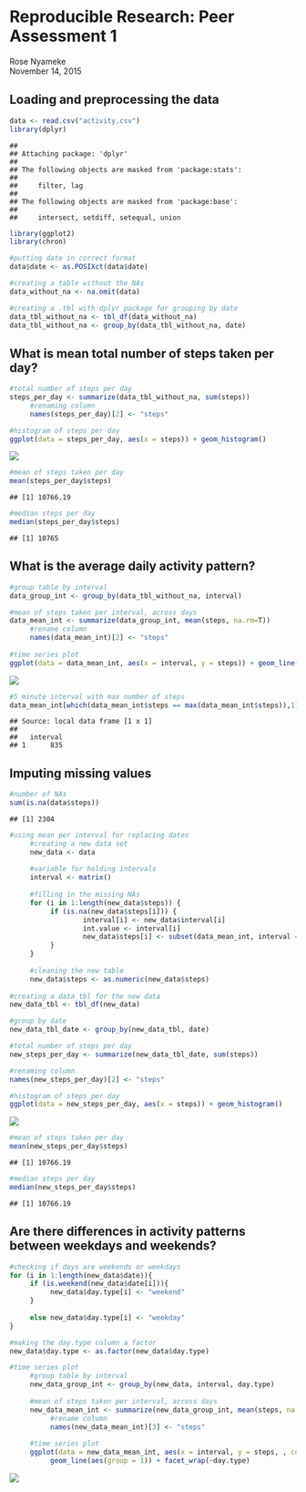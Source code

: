 # Reproducible Research: Peer Assessment 1
Rose Nyameke  
November 14, 2015  


## Loading and preprocessing the data

```r
data <- read.csv("activity.csv")
library(dplyr)
```

```
## 
## Attaching package: 'dplyr'
## 
## The following objects are masked from 'package:stats':
## 
##     filter, lag
## 
## The following objects are masked from 'package:base':
## 
##     intersect, setdiff, setequal, union
```

```r
library(ggplot2)
library(chron)

#putting date in correct format
data$date <- as.POSIXct(data$date)

#creating a table without the NAs
data_without_na <- na.omit(data)

#creating a .tbl with dplyr package for grouping by date
data_tbl_without_na <- tbl_df(data_without_na)
data_tbl_without_na <- group_by(data_tbl_without_na, date)
```

## What is mean total number of steps taken per day?

```r
#total number of steps per day
steps_per_day <- summarize(data_tbl_without_na, sum(steps))
     #renaming column
     names(steps_per_day)[2] <- "steps"

#histogram of steps per day
ggplot(data = steps_per_day, aes(x = steps)) + geom_histogram()
```

![](PA1_template_files/figure-html/stepsday-1.png) 

```r
#mean of steps taken per day
mean(steps_per_day$steps)
```

```
## [1] 10766.19
```

```r
#median steps per day
median(steps_per_day$steps)
```

```
## [1] 10765
```

## What is the average daily activity pattern?

```r
#group table by interval
data_group_int <- group_by(data_tbl_without_na, interval)

#mean of steps taken per interval, across days
data_mean_int <- summarize(data_group_int, mean(steps, na.rm=T))
     #rename column
     names(data_mean_int)[2] <- "steps"
     
#time series plot
ggplot(data = data_mean_int, aes(x = interval, y = steps)) + geom_line(aes(group = 1))
```

![](PA1_template_files/figure-html/dailyact-1.png) 

```r
#5 minute interval with max number of steps
data_mean_int[which(data_mean_int$steps == max(data_mean_int$steps)),1]
```

```
## Source: local data frame [1 x 1]
## 
##   interval
## 1      835
```

## Imputing missing values

```r
#number of NAs
sum(is.na(data$steps))
```

```
## [1] 2304
```

```r
#using mean per interval for replacing dates
     #creating a new data set
     new_data <- data
     
     #variable for holding intervals
     interval <- matrix()
     
     #filling in the missing NAs
     for (i in 1:length(new_data$steps)) {
          if (is.na(new_data$steps[i])) {
                  interval[i] <- new_data$interval[i]
                  int.value <- interval[i]
                  new_data$steps[i] <- subset(data_mean_int, interval == int.value)[1,2]
          }
     }
     
     #cleaning the new table
     new_data$steps <- as.numeric(new_data$steps)
     
#creating a data_tbl for the new data
new_data_tbl <- tbl_df(new_data)

#group by date
new_data_tbl_date <- group_by(new_data_tbl, date)

#total number of steps per day
new_steps_per_day <- summarize(new_data_tbl_date, sum(steps))

#renaming column
names(new_steps_per_day)[2] <- "steps"

#histogram of steps per day
ggplot(data = new_steps_per_day, aes(x = steps)) + geom_histogram()
```

![](PA1_template_files/figure-html/missingval-1.png) 

```r
#mean of steps taken per day
mean(new_steps_per_day$steps)
```

```
## [1] 10766.19
```

```r
#median steps per day
median(new_steps_per_day$steps)
```

```
## [1] 10766.19
```


## Are there differences in activity patterns between weekdays and weekends?

```r
#checking if days are weekends or weekdays
for (i in 1:length(new_data$date)){
     if (is.weekend(new_data$date[i])){
          new_data$day.type[i] <- "weekend"
     }
     
     else new_data$day.type[i] <- "weekday"
}

#making the day.type column a factor
new_data$day.type <- as.factor(new_data$day.type)

#time series plot
     #group table by interval
     new_data_group_int <- group_by(new_data, interval, day.type)
     
     #mean of steps taken per interval, across days
     new_data_mean_int <- summarize(new_data_group_int, mean(steps, na.rm=T))
          #rename column
          names(new_data_mean_int)[3] <- "steps"
          
     #time series plot
     ggplot(data = new_data_mean_int, aes(x = interval, y = steps, , color = day.type)) +
          geom_line(aes(group = 1)) + facet_wrap(~day.type)
```

![](PA1_template_files/figure-html/weekend-1.png) 
